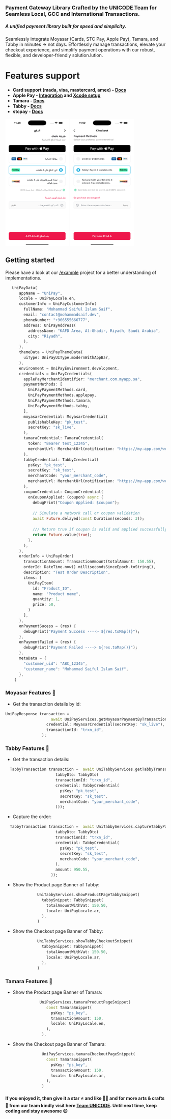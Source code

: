 ### Payment Gateway Library Crafted by the **[UNICODE Team](https://www.unicodesolutions.co/)** for Seamless Local, GCC and International Transactions.

##### A unified payment library built for speed and simplicity.

Seamlessly integrate Moyasar (Cards, STC Pay, Apple Pay), Tamara, and Tabby in minutes -> not days. Effortlessly manage transactions, elevate your checkout experience, and simplify payment operations with our robust, flexible, and developer-friendly solution.lution.

# **Features support**

- **Card support (mada, visa, mastercard, amex) - [Docs](https://moyasar.com/docs/api/#api-keys)**
- **Apple Pay - [Integration](https://help.moyasar.com/en/article/moyasar-dashboard-apple-pay-certificate-activation-9l6sd5/) and [Xcode setup](https://help.apple.com/xcode/mac/9.3/#/deva43983eb7?sub=dev44ce8ef13)**
- **Tamara - [Docs](https://docs.tamara.co/introduction/)**
- **Tabby - [Docs](https://api-docs.tabby.ai/)**
- **stcpay - [Docs](https://docs.moyasar.com/guides/stc-pay/basic-integration)**

<img src="https://raw.githubusercontent.com/UNICODE-Venture/uni_pay/main/assets/screenshots/v2/sc_ar.png" width=200, height=400 alt="UniPay by Mohammad Saiful Islam Saif"> 
<img src="https://raw.githubusercontent.com/UNICODE-Venture/uni_pay/main/assets/screenshots/v2/sc_en.png" width=200, height=400 alt="UniPay by Mohammad Saiful Islam Saif">

## Getting started

Please have a look at our [/example](https://pub.dev/packages/uni_pay/example) project for a better understanding of implementations.

```dart
   UniPayData(
      appName = "UniPay",
      locale = UniPayLocale.en,
      customerInfo = UniPayCustomerInfo(
        fullName: "Mohammad Saiful Islam Saif",
        email: "contact@mohammadsaif.dev",
        phoneNumber: "+966555666777",
        address: UniPayAddress(
          addressName: "KAFD Area, Al-Ghadir, Riyadh, Saudi Arabia",
          city: "Riyadh",
        ),
      ),
      themeData = UniPayThemeData(
        uiType: UniPayUIType.modernWithAppBar,
      ),
      environment = UniPayEnvironment.development,
      credentials = UniPayCredentials(
        applePayMerchantIdentifier: "merchant.com.myapp.sa",
        paymentMethods: [
          UniPayPaymentMethods.card,
          UniPayPaymentMethods.applepay,
          UniPayPaymentMethods.tamara,
          UniPayPaymentMethods.tabby,
        ],
        moyasarCredential: MoyasarCredential(
          publishableKey: "pk_test",
          secretKey: "sk_live",
        ),
        tamaraCredential: TamaraCredential(
          token: "Bearer test_12345",
          merchantUrl: MerchantUrl(notification: "https://my-app.com/webhook"),
        ),
        tabbyCredential: TabbyCredential(
          psKey: "pk_test",
          secretKey: "sk_test",
          merchantCode: "your_merchant_code",
          merchantUrl: MerchantUrl(notification: "https://my-app.com/webhook"),
        ),
        couponCredential: CouponCredential(
          onCouponApplied: (coupon) async {
            debugPrint("Coupon Applied: $coupon");

            // Simulate a network call or coupon validation
            await Future.delayed(const Duration(seconds: 3));

            /// Return true if coupon is valid and applied successfully
            return Future.value(true);
          },
        ),
      ),
      orderInfo = UniPayOrder(
        transactionAmount: TransactionAmount(totalAmount: 150.55),
        orderId: DateTime.now().millisecondsSinceEpoch.toString(),
        description: "Test Order Description",
        items: [
          UniPayItem(
            id: "Product_ID",
            name: "Product name",
            quantity: 1,
            price: 50,
          )
        ],
      ),
      onPaymentSucess = (res) {
        debugPrint("Payment Success ----> ${res.toMap()}");
      },
      onPaymentFailed = (res) {
        debugPrint("Payment Failed ----> ${res.toMap()}");
      },
      metaData = {
        "customer_uid": "ABC_12345",
        "customer_name": "Mohammad Saiful Islam Saif",
      },
    )
```

### Moyasar Features 🚀

- Get the transaction details by id:

```dart
UniPayResponse transaction =
                    await UniPayServices.getMoyasarPaymentByTransactionId(
                  credential: MoyasarCredential(secretKey: "sk_live"),
                  transactionId: "trxn_id",
                );
```

### Tabby Features 🚀

- Get the transaction details:

```dart
  TabbyTransaction transaction =  await UniTabbyServices.getTabbyTransactionDetails(
                      tabbyDto: TabbyDto(
                      transactionId: "trxn_id",
                      credential: TabbyCredential(
                        psKey: "pk_test",
                        secretKey: "sk_test",
                        merchantCode: "your_merchant_code",
                      )));
```

- Capture the order:

```dart
  TabbyTransaction transaction =  await UniTabbyServices.captureTabbyPayment(
                      tabbyDto: TabbyDto(
                      transactionId: "trxn_id",
                      credential: TabbyCredential(
                        psKey: "pk_test",
                        secretKey: "sk_test",
                        merchantCode: "your_merchant_code",
                      ),
                      amount: 950.55,
                    ));
```

- Show the Product page Banner of Tabby:

```dart
              UniTabbyServices.showProductPageTabbySnippet(
                tabbySnippet: TabbySnippet(
                  totalAmountWithVat: 150.50,
                  locale: UniPayLocale.ar,
                ),
              )
```

- Show the Checkout page Banner of Tabby:

```dart
              UniTabbyServices.showTabbyCheckoutSnippet(
                tabbySnippet: TabbySnippet(
                  totalAmountWithVat: 150.50,
                  locale: UniPayLocale.ar,
                ),
              )
```

### Tamara Features 🚀

- Show the Product page Banner of Tamara:

```dart
               UniPayServices.tamaraProductPageSnippet(
                  const TamaraSnippet(
                    psKey: "ps_key",
                    transactionAmount: 150,
                    locale: UniPayLocale.en,
                  ),
                ),
```

- Show the Checkout page Banner of Tamara:

```dart
                UniPayServices.tamaraCheckoutPageSnippet(
                  const TamaraSnippet(
                    psKey: "ps_key",
                    transactionAmount: 150,
                    locale: UniPayLocale.ar,
                  ),
                )
```

#### If you enjoyed it, then give it a star ⭐️ and like 👍🏻 and for more arts & crafts 🎨 from our team kindly visit here [Team UNICODE](https://pub.dev/publishers/unicodesolutions.co/packages). Until next time, keep coding and stay awesome 😉
